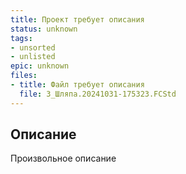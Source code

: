 ```yaml
---
title: Проект требует описания
status: unknown
tags:
- unsorted
- unlisted
epic: unknown
files:
- title: Файл требует описания
  file: 3_Шляпа.20241031-175323.FCStd
---
```



## Описание

Произвольное описание